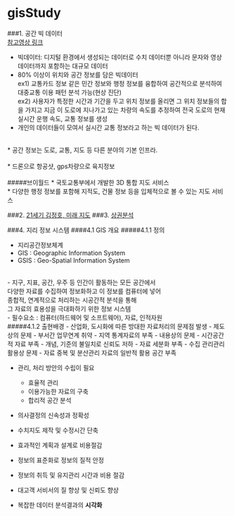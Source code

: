 # gisStudy

###1. 공간 빅 데이터<br> [참고영상 링크](https://youtu.be/di_4ffQwoAs?si=n13zpxvGxjaFxIbx)
   * 빅데이터: 디지털 환경에서 생성되는 데이터로 수치 데이터뿐 아니라 문자와 영상 데이터까지 포함하는 대규모 데이터<br>
   * 80% 이상이 위치와 공간 정보를 담은 빅데이터<br>
   ex1) 교통카드 정보 같은 민간 정보와 행정 정보를 융합하여 공간적으로 분석하여 대중교통 이용 패턴 분석 가능(현상 진단)<br>
   ex2) 사용자가 특정한 시간과 기간을 두고 위치 정보를 올리면 그 위치 정보들의 합을 가지고 지금 이 도로에 지나가고 있는 차량의 속도를 추정하여 전국 도로의 현재 실시간 운행 속도, 교통 정보를 생성<br>
   * 개인의 데이터들이 모여서 실시간 교통 정보라고 하는 빅 데이터가 된다.<br>
   <br>
   * 공간 정보는 도로, 교통, 지도 등 다른 분야의 기본 인프라.<br>
   <br>
   * 드론으로 항공샷, gps차량으로 육지정보<br>
   <br>
   #####브이월드
   * 국토교통부에서 개발한 3D 통합 지도 서비스<br>
   * 다양한 행정 정보를 포함해 지적도, 건물 정보 등을 입체적으로 볼 수 있는 지도 서비스


###2. [21세기 김정호, 미래 지도](https://www.youtube.com/watch?v=MNjJUv8Dwus)
###3. [상권분석](	https://www.youtube.com/watch?v=GPb6XGBOQ9o)

###4. 지리 정보 시스템
####4.1 GIS 개요
#####4.1.1 정의
- 지리공간정보체계
- GIS : Geographic Information System
- GSIS : Geo-Spatial Information System
<br>
- 지구, 지표, 공간, 우주 등 인간이 활동하는 모든 공간에서<br>
  다양한 자료를 수집하여 정보화하고 이 정보를 컴퓨터에 넣어<br>
  종합적, 연계적으로 처리하는 시공간적 분석을 통해<br>
  그 자료의 효용성을 극대화하기 위한 정보 시스템
<br>
- 필수요소 : 컴퓨터(하드웨어 및 소프트웨어), 자료, 인적자원

<br>
#####4.1.2 출현배경
- 산업화, 도시화에 따른 방대한 자료처리의 문제점 발생
  - 제도상의 문제
    - 부서간 업무연계 취약
    - 지역 통계자료의 부족
  - 내용상의 문제
    - 시간공간적 자료 부족
    - 개념, 기준의 불일치로 신뢰도 저하
    - 자료 세분화 부족
  - 수집 관리관리 활용상 문제
    - 자료 중복 및 분산관리
    자료의 일반적 활용 공간 부족

- 관리, 처리 방안의 수립이 필요
  - 효율적 관리
  - 이용가능한 자료의 구축
  - 합리적 공간 분석
 
- 의사결정의 신속성과 정확성
- 수치지도 제작 및 수정시간 단축
- 효과적인 계획과 설계로 비용절감
- 정보의 표준화로 정보의 질적 안정
- 정보의 취득 및 유지관리 시간과 비용 절감
- 대고객 서비서의 질 향상 및 신뢰도 향상
- 복잡한 데이터 분석결과의 **시각화**
    


    
   
   

   
   
   
   
